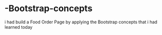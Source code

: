 # -Bootstrap-concepts
i had build a Food Order Page by applying the Bootstrap concepts that i had learned  today
